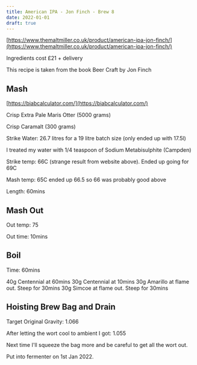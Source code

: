 ```yaml
---
title: American IPA - Jon Finch - Brew 8
date: 2022-01-01
draft: true 
---
```


[https://www.themaltmiller.co.uk/product/american-ipa-jon-finch/](https://www.themaltmiller.co.uk/product/american-ipa-jon-finch/)

Ingredients cost £21 + delivery

This recipe is taken from the book Beer Craft by Jon Finch


## Mash

[https://biabcalculator.com/](https://biabcalculator.com/) 

Crisp Extra Pale Maris Otter (5000 grams)

Crisp Caramalt (300 grams)

Strike Water: 26.7 litres for a 19 litre batch size (only ended up with 17.5l)

I treated my water with 1/4 teaspoon of Sodium Metabisulphite (Campden)

Strike temp: 66C (strange result from website above). Ended up going for 69C

Mash temp: 65C ended up 66.5 so 66 was probably good above

Length: 60mins


## Mash Out

Out temp: 75

Out time: 10mins

## Boil

Time: 60mins

40g Centennial at 60mins
30g Centennial at 10mins
30g Amarillo at flame out. Steep for 30mins
30g Simcoe at flame out. Steep for 30mins

## Hoisting Brew Bag and Drain

Target Original Gravity: 1.066

After letting the wort cool to ambient I got:  1.055

Next time I'll squeeze the bag more and be careful to get all the wort out.

Put into fermenter on 1st Jan 2022.



